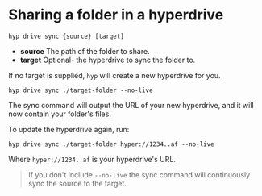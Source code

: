 # Sharing a folder in a hyperdrive

```
hyp drive sync {source} [target]
```

- **source** The path of the folder to share.
- **target** Optional- the hyperdrive to sync the folder to.

If no target is supplied, `hyp` will create a new hyperdrive for you. 

```
hyp drive sync ./target-folder --no-live
```

The sync command will output the URL of your new hyperdrive, and it will now contain your folder's files.

To update the hyperdrive again, run:

```
hyp drive sync ./target-folder hyper://1234..af --no-live
```

Where `hyper://1234..af` is your hyperdrive's URL.

> If you don't include `--no-live` the sync command will continuously sync the source to the target.